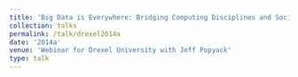 ```yaml
---
title: 'Big Data is Everywhere: Bridging Computing Disciplines and Society'
collection: talks
permalink: /talk/drexel2014a
date: '2014a'
venue: 'Webinar for Drexel University with Jeff Popyack'
type: talk
---
```


